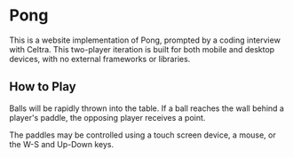 # Pong

This is a website implementation of Pong, prompted by a coding interview with Celtra. This two-player iteration is built for both mobile and desktop devices, with no external frameworks or libraries.

## How to Play

Balls will be rapidly thrown into the table. If a ball reaches the wall behind a player's paddle, the opposing player receives a point.

The paddles may be controlled using a touch screen device, a mouse, or the W-S and Up-Down keys.
